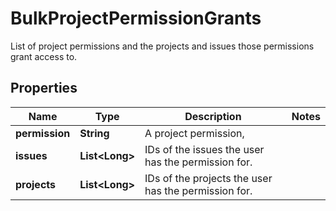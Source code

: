 

# BulkProjectPermissionGrants

List of project permissions and the projects and issues those permissions grant access to.
## Properties

Name | Type | Description | Notes
------------ | ------------- | ------------- | -------------
**permission** | **String** | A project permission, | 
**issues** | **List&lt;Long&gt;** | IDs of the issues the user has the permission for. | 
**projects** | **List&lt;Long&gt;** | IDs of the projects the user has the permission for. | 



